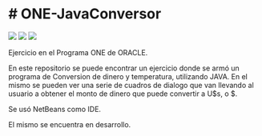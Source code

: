 <h1>  # ONE-JavaConversor </h1>

<img src="https://img.icons8.com/office/80/undefined/expensive-2.png"/> <img src="https://img.icons8.com/office/80/undefined/expensive-2.png"/> <img src="https://img.icons8.com/office/80/undefined/expensive-2.png"/>

Ejercicio en el Programa ONE de ORACLE.

En este repositorio se puede encontrar un ejercicio donde se armó un programa de Conversion de dinero y temperatura, utilizando JAVA. 
En el mismo se pueden ver una serie de cuadros de dialogo que van llevando al usuario a obtener el monto de dinero que puede convertir a U$s, o $.

Se usó NetBeans como IDE. 

El mismo se encuentra en desarrollo. 










